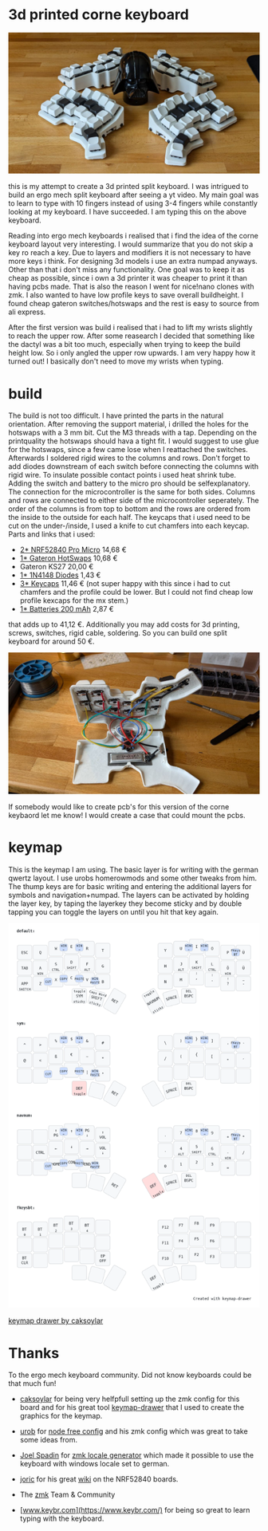 3d printed corne keyboard
==========================
![dashboard](3dpcorne.jpg)

this is my attempt to create a 3d printed split keyboard. I was intrigued to build an ergo mech split keyboard after seeing a yt video. My main goal was to learn to type with 10 fingers instead of using 3-4 fingers while constantly looking at my keyboard. I have succeeded. I am typing this on the above keyboard.

Reading into ergo mech keyboards i realised that i find the idea of the corne keyboard layout very interesting. I would summarize that you do not skip a key ro reach a key. Due to layers and modifiers it is not necessary to have more keys i think. For designing 3d models i use an extra numpad anyways. Other than that i don't miss any functionality. One goal was to keep it as cheap as possible, since i own a 3d printer it was cheaper to print it than having pcbs made. That is also the reason I went for nice!nano clones with zmk. I also wanted to have low profile keys to save overall buildheight. I found cheap gateron switches/hotswaps and the rest is easy to source from ali express.

After the first version was build i realised that i had to lift my wrists slightly to reach the upper row. After some reasearch I decided that something like the dactyl was a bit too much, especially when trying to keep the build height low. So i only angled the upper row upwards. I am very happy how it turned out! I basically don't need to move my wrists when typing.

build
==========================
The build is not too difficult. I have printed the parts in the natural orientation. After removing the support material, i drilled the holes for the hotswaps with a 3 mm bit. Cut the M3 threads with a tap. Depending on the printquality the hotswaps should hava a tight fit. I would suggest to use glue for the hotswaps, since a few came lose when I reattached the switches. Afterwards I soldered rigid wires to the columns and rows. Don't forget to add diodes downstream of each switch before connecting the columns with rigid wire. To insulate possible contact points i used heat shrink tube. Adding the switch and battery to the micro pro should be selfexplanatory. The connection for the microcontroller is the same for both sides. Columns and rows are connected to either side of the microcontroller seperately. The order of the columns is from top to bottom and the rows are ordered from the inside to the outside for each half. The keycaps that i used need to be cut on the under-/inside, I used a knife to cut chamfers into each keycap. Parts and links that i used:

- [2* NRF52840 Pro Micro](https://www.aliexpress.com/item/1005006035267231.html?spm=a2g0o.order_list.order_list_main.90.39655c5fdYkAzp) 14,68 €
- [1* Gateron HotSwaps](https://www.aliexpress.com/item/1005006364529726.html?spm=a2g0o.order_list.order_list_main.95.39655c5fdYkAzp) 10,68 €
- Gateron KS27 20,00 €
- [1* 1N4148 Diodes](https://www.aliexpress.com/item/1005006127068810.html?spm=a2g0o.order_list.order_list_main.135.39655c5fdYkAzp) 1,43 €
- [3* Keycaps](https://www.aliexpress.com/item/1005005305167568.html?spm=a2g0o.order_list.order_list_main.35.39655c5fdYkAzp) 11,46 € (not super happy with this since i had to cut chamfers and the profile could be lower. But I could not find cheap low profile kexcaps for the mx stem.)
- [1* Batteries 200 mAh](https://www.aliexpress.com/item/1005006284939857.html?spm=a2g0o.order_list.order_list_main.84.39655c5fdYkAzp) 2,87 €

that adds up to 41,12 €. Additionally you may add costs for 3d printing, screws, switches, rigid cable, soldering. So you can build one split keyboard for around 50 €.

![wiring](internals.jpg)

If somebody would like to create pcb's for this version of the corne keybaord let me know! I would create a case that could mount the pcbs.

keymap
==========================

This is the keymap I am using. The basic layer is for writing with the german qwertz layout. I use urobs homerowmods and some other tweaks from him. The thump keys are for basic writing and entering the additional layers for symbols and navigation+numpad. The layers can be activated by holding the layer key, by taping the layerkey they become sticky and by double tapping you can toggle the layers on until you hit that key again.

![alt text](https://github.com/Finnitio/3dpcorne-shield-nodefree/blob/main/my_keymap.png?raw=true)

[keymap drawer by caksoylar](https://caksoylar.github.io/keymap-drawer?keymap_yaml=H4sIAAAAAAAC_42W3XbaRhDH7_0UU5xGaSssA_6kHwmWJZsYg2pkOzR1iYC14SAQkUQIh5CLXvQ6Tc7pVc_pC_SiF32C-E3yJF3tzMqikW1u-I3_OzM7-zErr4JZrlSgXIUWc70JXPaY24FJL-yCA68cd8zA7fUZzF4O-s0-m7Y8x-8U4ZL5fi_Qggljo_nKKng-zDw_7HpN15l647AIs2Dk9jhDf8xU8L1JUISCCm3PHQ-G3N5UIeyOBy1u5udRioAx6IbhKChq2hWff9xaa3sDre30A2_qOr7GZx84o2zHdybM11qu19IGTm-oHRmN45LVrFuGvjborGIBK1THCsBi5W3PH7Km74VOyDo0KmuulBq1U7spKm8WXm81C1Ea5gdRmg67dMauyJgFo64Lwo-Ic4SBOEHYiAbiFFFG1BAW4vpPQbu0JzjjtZRU6BbhvFydQ6zVhabbJ5V5rO0LrX5YNu0b0RRiqUISHCAOY4eniw6RdJSWqJIy4_UfcWkL1YuqLQvTnJdt_ZDGf0I8Q9DGnSFwwVBFHMeJFFVRgd8N5VvlZmZljcRiUnxM4hdJMUtiMyHWG8eiuCDstftTMR56V1cuS7hEy_-_k-6MAjj3_A76nRh27F8tnVVP78xat0q6Efvv1S1duOwbYkeD6QAvFGR-yZDxgzS-lMYDaTyUxioZP9PfX8mBuTQupKFI44U0nkjjOzKu_0J--vVvGnkrXb4mQ0M8Inkmx5-ToWQUUj7-S9Jtv5k3MvjjP7e5fi7PwumIFaHLnyf-ckQbiJc8udfkKg8IljiAofNqOKYzUJQkPv32O1gH0hS0Drj5IR49q1UwYI3Wvo3YQewivlncScoetRQlekeUid8L8uSxJieIFrDxeedupnXuVkrnZrKZxdbVUtZ9WDvG7dJr2JVGdT85DuuIHCKPKAhkvs-kZCTc9M39J3n3oV3y5zxo0VMsHLBnlfVEt0stl6LlU7RCirZBGq3AzOFqTTxoEw_a3L19zUvAzOFOmhuITcRWiuueDXrl5N6MhgU106Tk60QE1V-4N8fN9yXldPCHf51bHv80ZmFUhOd5fgvzWxd8qM-v3Wl01C6X6aupRi-dSt12IUO2kyE1q7FMzA6P2aYYq1S3jWWCdnnQDgXxy790IG-2QiIMe_O-IP5fTn4h6N0SQXwrEgXqS0bxzdhdjFqmwNy6CrkcxZlHvJf4zbor7j-rE4F3JQoAAA%3D%3D)

Thanks
==========================
To the ergo mech keyboard community. Did not know keyboards could be that much fun!

- [caksoylar](https://github.com/caksoylar) for being very helfpfull setting up the zmk config for this board and for his great tool [keymap-drawer](https://github.com/caksoylar/keymap-drawer) that I used to create the graphics for the keymap.

- [urob](https://github.com/urob) for [node free config](https://github.com/urob/zmk-helpers) and his zmk config which was great to take some ideas from.

- [Joel Spadin](https://github.com/joelspadin) for [zmk locale generator](https://github.com/joelspadin/zmk-locale-generator) which made it possible to use the keyboard with windows locale set to german.

- [joric](https://github.com/joric) for his great [wiki](https://github.com/joric/nrfmicro/wiki/Alternatives) on the NRF52840 boards.

- The [zmk](https://zmk.dev/) Team & Community

- [www.keybr.com](https://www.keybr.com/) for being so great to learn typing with the keyboard.
